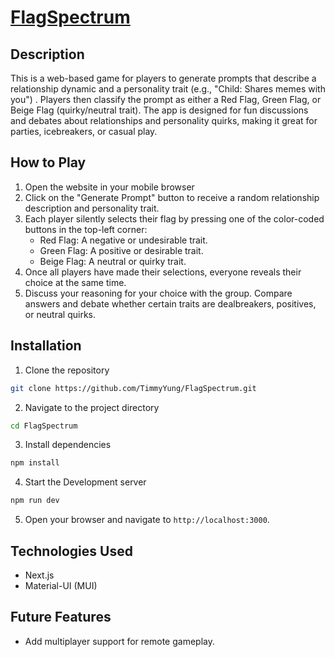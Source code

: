 # [FlagSpectrum](https://flagspectrum.vercel.app/)
## Description
This is a web-based game for players to generate prompts that describe a relationship dynamic and a personality trait (e.g., "Child: Shares memes with you") . Players then classify the prompt as either a Red Flag, Green Flag, or Beige Flag (quirky/neutral trait). The app is designed for fun discussions and debates about relationships and personality quirks, making it great for parties, icebreakers, or casual play. 
## How to Play
1. Open the website in your mobile browser
2. Click on the "Generate Prompt" button to receive a random relationship description and personality trait.
3. Each player silently selects their flag by pressing one of the color-coded buttons in the top-left corner: 
    - Red Flag: A negative or undesirable trait.
    - Green Flag: A positive or desirable trait.
    - Beige Flag: A neutral or quirky trait.
4. Once all players have made their selections, everyone reveals their choice at the same time.
5. Discuss your reasoning for your choice with the group. Compare answers and debate whether certain traits are dealbreakers, positives, or neutral quirks.
## Installation
1. Clone the repository
```bash
git clone https://github.com/TimmyYung/FlagSpectrum.git
```
2. Navigate to the project directory
```bash
cd FlagSpectrum
```
3. Install dependencies
```bash
npm install
```
4. Start the Development server
```bash
npm run dev
```
5. Open your browser and navigate to `http://localhost:3000`.
## Technologies Used
- Next.js
- Material-UI (MUI)
## Future Features
- Add multiplayer support for remote gameplay.
